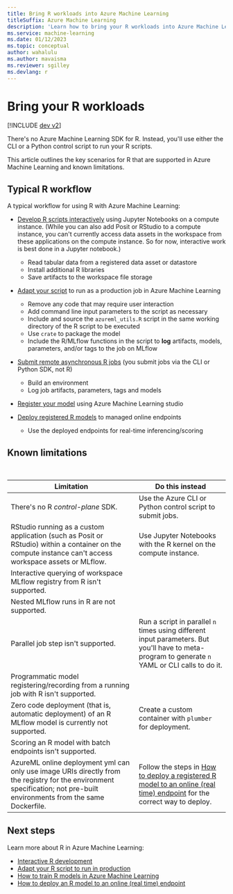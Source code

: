 ```yaml
---
title: Bring R workloads into Azure Machine Learning
titleSuffix: Azure Machine Learning
description: 'Learn how to bring your R workloads into Azure Machine Learning'
ms.service: machine-learning
ms.date: 01/12/2023
ms.topic: conceptual
author: wahalulu
ms.author: mavaisma
ms.reviewer: sgilley
ms.devlang: r
---
```


# Bring your R workloads

[!INCLUDE [dev v2](../../includes/machine-learning-dev-v2.md)]

There's no Azure Machine Learning SDK for R.  Instead, you'll use either the CLI or a Python control script to run your R scripts.  

This article outlines the key scenarios for R that are supported in Azure Machine Learning and known limitations.

## Typical R workflow

A typical workflow for using R with Azure Machine Learning:

- [Develop R scripts interactively](how-to-razureml-interactive-development.md) using Jupyter Notebooks on a compute instance.  (While you can also add Posit or RStudio to a compute instance, you can't currently access data assets in the workspace from these applications on the compute instance. So for now, interactive work is best done in a Jupyter notebook.)

    - Read tabular data from a registered data asset or datastore
    - Install additional R libraries
    - Save artifacts to the workspace file storage

- [Adapt your script](how-to-razureml-modify-script-for-prod.md) to run as a production job in Azure Machine Learning

    - Remove any code that may require user interaction
    - Add command line input parameters to the script as necessary
    - Include and source the `azureml_utils.R` script in the same working directory of the R script to be executed
    - Use `crate` to package the model
    - Include the R/MLflow functions in the script to **log** artifacts, models, parameters, and/or tags to the job on MLflow

- [Submit remote asynchronous R jobs](how-to-razureml-train-model.md) (you submit jobs via the CLI or Python SDK, not R)

    - Build an environment
    - Log job artifacts, parameters, tags and models

- [Register your model](how-to-razureml-train-model.md#register-model) using Azure Machine Learning studio
- [Deploy registered R models](how-to-razureml-deploy-r-model.md) to managed online endpoints
    - Use the deployed endpoints for real-time inferencing/scoring

## Known limitations
 

| Limitation | Do this instead |
|---|---|
| There's no R _control-plane_ SDK. | Use the Azure CLI or Python control script to submit jobs. |
| RStudio running as a custom application (such as Posit or RStudio) within a container on the compute instance can't access workspace assets or MLflow. | Use Jupyter Notebooks with the R kernel on the compute instance. |
| Interactive querying of workspace MLflow registry from R isn't supported. |  |
| Nested MLflow runs in R are not supported. |  |
| Parallel job step isn't supported. | Run a script in parallel `n` times using different input parameters.  But you'll have to meta-program to generate `n` YAML or CLI calls to do it. |
| Programmatic model registering/recording from a running job with R isn't supported. |  |
| Zero code deployment (that is, automatic deployment) of an R MLflow model is currently not supported. | Create a custom container with `plumber` for deployment. |
| Scoring an R model with batch endpoints isn't supported. |  |
| AzureML online deployment yml can only use image URIs directly from the registry for the environment specification; not pre-built environments from the same Dockerfile. | Follow the steps in [How to deploy a registered R model to an online (real time) endpoint](how-to-razureml-deploy-r-model.md) for the correct way to deploy. |



## Next steps

Learn more about R in Azure Machine Learning:

* [Interactive R development](how-to-razureml-interactive-development.md)
* [Adapt your R script to run in production](how-to-razureml-modify-script-for-prod.md)
* [How to train R models in Azure Machine Learning](how-to-razureml-train-model.md)
* [How to deploy an R model to an online (real time) endpoint](how-to-razureml-deploy-r-model.md)
